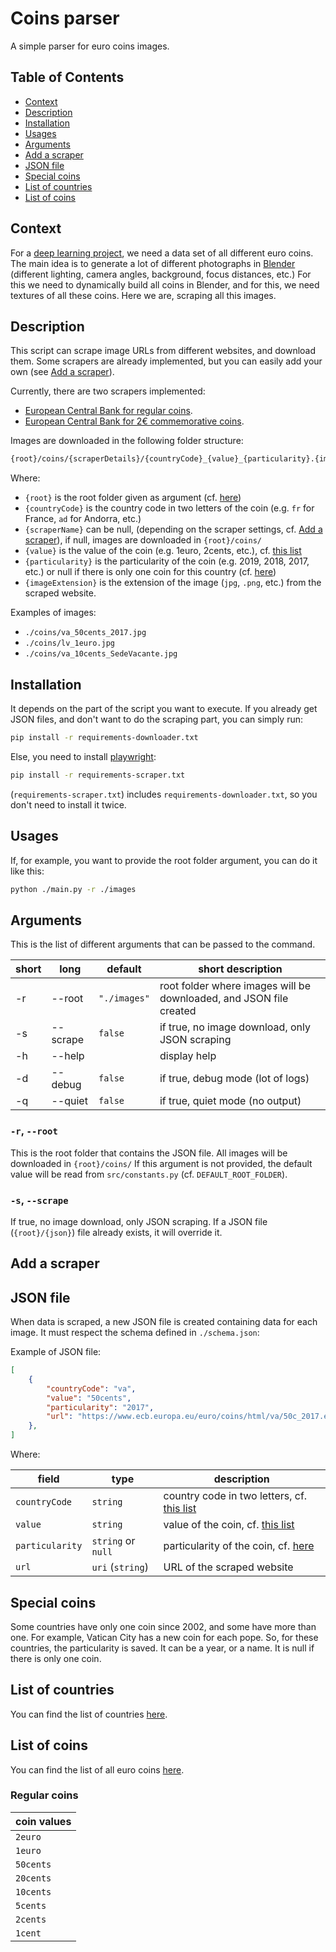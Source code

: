 <!-- omit in toc -->
# Coins parser

A simple parser for euro coins images.

<!-- omit in toc -->
## Table of Contents

- [Context](#context)
- [Description](#description)
- [Installation](#installation)
- [Usages](#usages)
- [Arguments](#arguments)
- [Add a scraper](#add-a-scraper)
- [JSON file](#json-file)
- [Special coins](#special-coins)
- [List of countries](#list-of-countries)
- [List of coins](#list-of-coins)

## Context

For a [deep learning project](https://huggingface.co/BSoDium/coin-face-recognition),
we need a data set of all different euro coins.
The main idea is to generate a lot of different photographs in [Blender](https://www.blender.org/) (different lighting, camera angles, background, focus distances, etc.)
For this we need to dynamically build all coins in Blender, and for this, we need textures of all these coins.
Here we are, scraping all this images.

## Description

This script can scrape image URLs from different websites, and download them.
Some scrapers are already implemented, but you can easily add your own
(see [Add a scraper](#add-a-scraper)).

Currently, there are two scrapers implemented:

- [European Central Bank for regular coins](https://www.ecb.europa.eu/euro/coins/html/index.en.html).
- [European Central Bank for 2€ commemorative coins](https://www.ecb.europa.eu/euro/coins/comm/html/index.en.html).

Images are downloaded in the following folder structure:

```bash
{root}/coins/{scraperDetails}/{countryCode}_{value}_{particularity}.{imageExtension}
```

Where:

- `{root}` is the root folder given as argument (cf. [here](#-r---root))
- `{countryCode}` is the country code in two letters of the coin (e.g. `fr` for France, `ad` for Andorra, etc.)
- `{scraperName}` can be null, (depending on the scraper settings, cf. [Add a scraper](#add-a-scraper)), if null, images are downloaded in `{root}/coins/`
- `{value}` is the value of the coin (e.g. 1euro, 2cents, etc.), cf. [this list](#regular-coins)
- `{particularity}` is the particularity of the coin (e.g. 2019, 2018, 2017, etc.) or null if there is only one coin for this country (cf. [here](#special-coins))
- `{imageExtension}` is the extension of the image (`jpg`, `.png`, etc.) from the scraped website.

Examples of images:

- `./coins/va_50cents_2017.jpg`
- `./coins/lv_1euro.jpg`
- `./coins/va_10cents_SedeVacante.jpg`

## Installation

It depends on the part of the script you want to execute. If you already get JSON files,
and don't want to do the scraping part, you can simply run:

```bash
pip install -r requirements-downloader.txt
```

Else, you need to install [playwright](https://playwright.dev/):

```bash
pip install -r requirements-scraper.txt
```

(`requirements-scraper.txt`) includes `requirements-downloader.txt`, so you don't need to install it twice.

## Usages

If, for example, you want to provide the root folder argument, you can do it like this:

```bash
python ./main.py -r ./images
```

## Arguments

This is the list of different arguments that can be passed to the command.

| short | long     | default      | short description                                                  |
| ----- | -------- | ------------ | ------------------------------------------------------------------ |
| -r    | --root   | `"./images"` | root folder where images will be downloaded, and JSON file created |
| -s    | --scrape | `false`      | if true, no image download, only JSON scraping                     |
| -h    | --help   |              | display help                                                       |
| -d    | --debug  | `false`      | if true, debug mode (lot of logs)                                  |
| -q    | --quiet  | `false`      | if true, quiet mode (no output)                                    |

<!-- omit in toc -->
### `-r`, `--root`

This is the root folder that contains the JSON file.
All images will be downloaded in `{root}/coins/`
If this argument is not provided, the default value will be read from
`src/constants.py` (cf. `DEFAULT_ROOT_FOLDER`).

<!-- omit in toc -->
### `-s`, `--scrape`

If true, no image download, only JSON scraping.
If a JSON file (`{root}/{json}`) file already exists, it will override it.

## Add a scraper

## JSON file

When data is scraped, a new JSON file is created containing data for each image.
It must respect the schema defined in `./schema.json`:

Example of JSON file:

```json
[
    {
        "countryCode": "va",
        "value": "50cents",
        "particularity": "2017",
        "url": "https://www.ecb.europa.eu/euro/coins/html/va/50c_2017.en.html"
    },
]
```

Where:

| field           | type               | description                                                      |
| --------------- | ------------------ | ---------------------------------------------------------------- |
| `countryCode`   | `string`           | country code in two letters, cf. [this list](#list-of-countries) |
| `value`         | `string`           | value of the coin, cf. [this list](#regular-coins)               |
| `particularity` | `string` or `null` | particularity of the coin, cf. [here](#special-coins)            |
| `url`           | `uri` (`string`)   | URL of the scraped website                                       |

## Special coins

Some countries have only one coin since 2002, and some have more than one.
For example, Vatican City has a new coin for each pope.
So, for these countries, the particularity is saved. It can be a year, or a name.
It is null if there is only one coin.

## List of countries

You can find the list of countries [here](https://github.com/seba1204/coin-scraper/wiki/List-of-countries).

## List of coins

You can find the list of all euro coins [here](https://github.com/seba1204/coin-scraper/wiki/List-of-coins).

<!-- omit in toc -->
### Regular coins

| coin values |
| ----------- |
| `2euro`     |
| `1euro`     |
| `50cents`   |
| `20cents`   |
| `10cents`   |
| `5cents`    |
| `2cents`    |
| `1cent`     |

